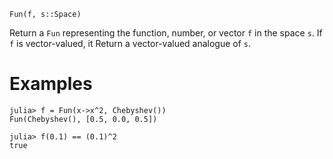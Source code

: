 ```
Fun(f, s::Space)
```

Return a `Fun` representing the function, number, or vector `f` in the space `s`.  If `f` is vector-valued, it Return a vector-valued analogue of `s`.

# Examples

```jldoctest
julia> f = Fun(x->x^2, Chebyshev())
Fun(Chebyshev(), [0.5, 0.0, 0.5])

julia> f(0.1) == (0.1)^2
true
```
